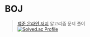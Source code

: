 # BOJ
> <a href=https://www.acmicpc.net/>백준 온라인 저지</a> 알고리즘 문제 풀이 <br>
> [![Solved.ac
Profile](http://mazassumnida.wtf/api/mini/generate_badge?boj=hieronimus)](https://solved.ac/hieronimus)
